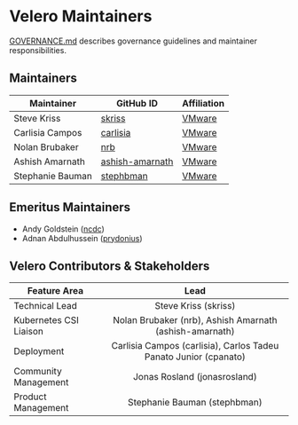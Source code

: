 # Velero Maintainers

[GOVERNANCE.md](https://github.com/velann21/velero/blob/master/GOVERNANCE.md) describes governance guidelines and maintainer responsibilities.

## Maintainers

| Maintainer | GitHub ID | Affiliation |
| --------------- | --------- | ----------- |
| Steve Kriss | [skriss](https://github.com/skriss) | [VMware](https://www.github.com/vmware/) |
| Carlisia Campos | [carlisia](https://github.com/carlisia) | [VMware](https://www.github.com/vmware/) |
| Nolan Brubaker | [nrb](https://github.com/nrb) | [VMware](https://www.github.com/vmware/) |
| Ashish Amarnath | [ashish-amarnath](https://github.com/ashish-amarnath) | [VMware](https://www.github.com/vmware/) |
| Stephanie Bauman | [stephbman](https://github.com/stephbman) | [VMware](https://www.github.com/vmware/) |

## Emeritus Maintainers
* Andy Goldstein ([ncdc](https://github.com/ncdc))
* Adnan Abdulhussein ([prydonius](https://github.com/prydonius))

## Velero Contributors & Stakeholders

| Feature Area | Lead |
| ----------------------------- | :---------------------: |
| Technical Lead | Steve Kriss (skriss) |
| Kubernetes CSI Liaison | Nolan Brubaker (nrb), Ashish Amarnath (ashish-amarnath) |
| Deployment | Carlisia Campos (carlisia), Carlos Tadeu Panato Junior (cpanato) | 
| Community Management | Jonas Rosland (jonasrosland) |
| Product Management | Stephanie Bauman (stephbman) |
